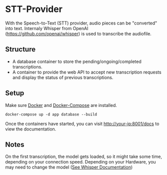 # STT-Provider
With the Speech-to-Text (STT) provider, audio pieces can be "converted" into text.
Internaly Whisper from OpenAI (https://github.com/openai/whisper) is used to transcribe the audiofile.


## Structure
* A database container to store the pending/ongoing/completed transcriptions.
* A container to provide the web API to accept new transcription requests and display the status of previous transcriptions.


## Setup
Make sure [Docker](https://docs.docker.com/get-docker/) and [Docker-Compose](https://docs.docker.com/compose/install/) are installed.

```
docker-compose up -d app database --build
```

Once the containers have started, you can visit [http://your-ip:8001/docs](http://your-ip:8001/docs) to view the documentation.


## Notes
On the first transcription, the model gets loaded, so it might take some time, depending on your connection speed.
Depending on your Hardware, you may need to change the model ([See Whisper Documentation](https://github.com/openai/whisper#available-models-and-languages))

